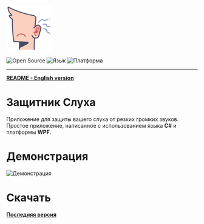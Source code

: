 ![icon](README/icon.png)

![Open Source](https://img.shields.io/badge/Open_source-yes-brightgreen.svg)
![Язык](https://img.shields.io/badge/Язык-CSharp-blue.svg)
![Платформа](https://img.shields.io/badge/Платформа-WPF-9cf.svg)

---

**[README - English version](README/EN.md)**

# Защитник Слуха
Приложение для защиты вашего слуха от резких громких звуков. Простое приложение, написанное с использованием языка **C#** и платформы **WPF**.

# Демонстрация
![Демонстрация](README/demonstration.gif)

# Скачать
**[Последняя версия](https://github.com/Shark-vil/Hearing-Protection/releases/latest)**